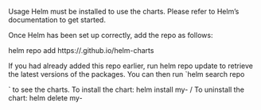 Usage
Helm must be installed to use the charts. Please refer to Helm’s documentation to get started.

Once Helm has been set up correctly, add the repo as follows:

helm repo add https://.github.io/helm-charts

If you had already added this repo earlier, run helm repo update to retrieve the latest versions of the packages. You can then run `helm search repo

` to see the charts. To install the chart: helm install my- / To uninstall the chart: helm delete my-
